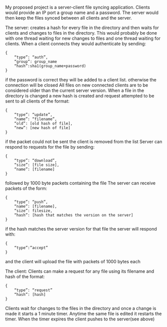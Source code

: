 My proposed project is a server-client file syncing application. Clients would provide an IP port a group name and a password.  The server would then keep the files synced between all clients and the server. 

The server:
creates a hash for every file in the directory and then waits for clients and changes to files in the directory. This would probably be done with one thread waiting for new changes to files and one thread waiting for clients.
When a client connects they would authenticate by sending:

```
{
    “type”: “auth”,
    “group”: group_name
    “hash”:sha1(group_name+password)
}
```
if the password is correct they will be added to a client list. otherwise the connection will be closed
All files on new connected clients are to be considered older than the current server version.
When a file in the directory is changed a new hash is created and request attempted to be sent to all clients of the format:
```
{
    “type”: “update”,
    “name”: “filename”,
    “old”: [old hash of file],
    “new”: [new hash of file]
}
```

if the packet could not be sent the client is removed from the list
Server can respond to requests for the file by sending:

```
{
    “type”: “download”,
    “size”: [file size],
    “name”: [filename]
}
```

followed by 1000 byte packets containing the file
The server can receive packets of the form:

```
{
    “type”: “push”,
    “name”: [filename],
    “size”: filesize,
    “hash”: [hash that matches the version on the server]
}
```


if the hash matches the server version for that file the server will respond with:

```
{
    “type”:”accept”
}
```

and the client will upload the file with packets of 1000 bytes each

The client:
Clients can make a request for any file using its filename and hash of the format:

```
{
    “type”: “request”
    “hash”: [hash]
}
```

Clients wait for changes to the files in the directory and once a change is made it starts a 1 minute timer. Anytime the same file is edited it restarts the timer. When the timer expires the client pushes to the server(see above)
